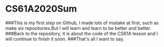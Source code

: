 # CS61A2020Sum
###This is my first step on Github, I made lots of mistake at first, such as make six repositories.But I will learn and learn to be better and better.
###Back to the repository, it is about the code of the CS61A lesson and I will continue to finish it soon.
###That's all I want to say.
